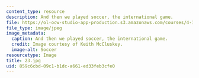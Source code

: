 ```yaml
---
content_type: resource
description: And then we played soccer, the international game.
file: https://ol-ocw-studio-app-production.s3.amazonaws.com/courses/4-170-ecuador-workshop-fall-2006/859c6cbd09c1b1dca661ed33feb3cfe0_23.jpg
file_type: image/jpeg
image_metadata:
  caption: And then we played soccer, the international game.
  credit: Image courtesy of Keith McCluskey.
  image-alt: Soccer
resourcetype: Image
title: 23.jpg
uid: 859c6cbd-09c1-b1dc-a661-ed33feb3cfe0
---
```

